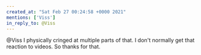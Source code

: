 ```yaml
---
created_at: "Sat Feb 27 00:24:58 +0000 2021"
mentions: ['Viss']
in_reply_to: @Viss
---
```


@Viss I physically cringed at multiple parts of that. I don't normally get that reaction to videos. So thanks for that.